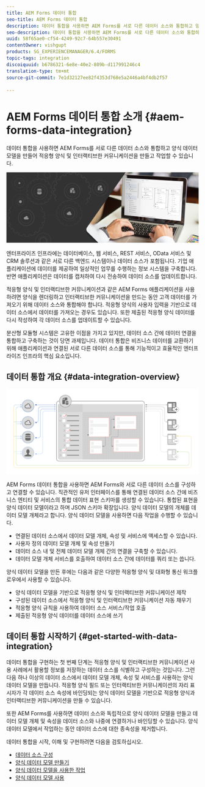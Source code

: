 ```yaml
---
title: AEM Forms 데이터 통합
seo-title: AEM Forms 데이터 통합
description: 데이터 통합을 사용하면 AEM Forms를 서로 다른 데이터 소스와 통합하고 양식 데이터 모델을 만들어 적응형 양식 및 인터랙티브한 커뮤니케이션을 만들고 작업할 수 있습니다.
seo-description: 데이터 통합을 사용하면 AEM Forms를 서로 다른 데이터 소스와 통합하고 양식 데이터 모델을 만들어 적응형 양식 및 인터랙티브한 커뮤니케이션을 만들고 작업할 수 있습니다.
uuid: 58f65ae0-cf54-4249-92c7-64b557e30491
contentOwner: vishgupt
products: SG_EXPERIENCEMANAGER/6.4/FORMS
topic-tags: integration
discoiquuid: b6786321-6e8e-40e2-809b-d117991246c4
translation-type: tm+mt
source-git-commit: 7e1d32127ee82f4353d768e5a2446a4bf4db2f57

---
```



# AEM Forms 데이터 통합 소개 {#aem-forms-data-integration}

데이터 통합을 사용하면 AEM Forms를 서로 다른 데이터 소스와 통합하고 양식 데이터 모델을 만들어 적응형 양식 및 인터랙티브한 커뮤니케이션을 만들고 작업할 수 있습니다.

![](do-not-localize/data-integeration.png)

엔터프라이즈 인프라에는 데이터베이스, 웹 서비스, REST 서비스, OData 서비스 및 CRM 솔루션과 같은 서로 다른 백엔드 시스템이나 데이터 소스가 포함됩니다. 기업 애플리케이션에 데이터를 제공하여 일상적인 업무를 수행하는 정보 시스템을 구축합니다. 반면 애플리케이션은 데이터를 캡처하여 다시 전송하여 데이터 소스를 업데이트합니다.

적응형 양식 및 인터랙티브한 커뮤니케이션과 같은 AEM Forms 애플리케이션을 사용하려면 양식을 렌더링하고 인터랙티브한 커뮤니케이션을 만드는 동안 고객 데이터를 가져오기 위해 데이터 소스와 통합해야 합니다. 적응형 양식의 사용자 입력을 기반으로 데이터 소스에서 데이터를 가져오는 경우도 있습니다. 또한 제출된 적응형 양식 데이터를 다시 작성하여 각 데이터 소스를 업데이트할 수 있습니다.

분산형 모듈형 시스템은 고유한 이점을 가지고 있지만, 데이터 소스 간에 데이터 연결을 통합하고 구축하는 것이 당면 과제입니다. 데이터 통합은 비즈니스 데이터를 교환하기 위해 애플리케이션과 연결된 서로 다른 데이터 소스를 통해 기능적이고 효율적인 엔터프라이즈 인프라의 핵심 요소입니다.

## 데이터 통합 개요 {#data-integration-overview}

![aem-forms-data-integration](assets/aem-forms-data-integeration.png)

AEM Forms 데이터 통합을 사용하면 AEM Forms와 서로 다른 데이터 소스를 구성하고 연결할 수 있습니다. 직관적인 유저 인터페이스를 통해 연결된 데이터 소스 간에 비즈니스 엔티티 및 서비스의 통합 데이터 표현 스키마를 생성할 수 있습니다. 통합된 표현을 양식 데이터 모델이라고 하며 JSON 스키마 확장입니다. 양식 데이터 모델의 개체를 데이터 모델 개체라고 합니다. 양식 데이터 모델을 사용하면 다음 작업을 수행할 수 있습니다.

* 연결된 데이터 소스에서 데이터 모델 개체, 속성 및 서비스에 액세스할 수 있습니다.
* 사용자 정의 데이터 모델 개체 및 속성 만들기
* 데이터 소스 내 및 전체 데이터 모델 개체 간의 연결을 구축할 수 있습니다.
* 데이터 모델 개체 서비스를 호출하여 데이터 소스 간에 데이터를 쿼리 또는 씁니다.

양식 데이터 모델을 만든 후에는 다음과 같은 다양한 적응형 양식 및 대화형 통신 워크플로우에서 사용할 수 있습니다.

* 양식 데이터 모델을 기반으로 적응형 양식 및 인터랙티브한 커뮤니케이션 제작
* 구성된 데이터 소스에서 적응형 양식 및 인터랙티브한 커뮤니케이션 자동 채우기
* 적응형 양식 규칙을 사용하여 데이터 소스 서비스/작업 호출
* 제출된 적응형 양식 데이터를 데이터 소스에 쓰기

## 데이터 통합 시작하기 {#get-started-with-data-integration}

데이터 통합을 구현하는 첫 번째 단계는 적응형 양식 및 인터랙티브한 커뮤니케이션 사용 사례에서 활용할 정보를 저장하는 데이터 소스를 식별하고 구성하는 것입니다. 그런 다음 하나 이상의 데이터 소스에서 데이터 모델 개체, 속성 및 서비스를 사용하는 양식 데이터 모델을 만듭니다. 적응형 양식 필드 또는 인터랙티브한 커뮤니케이션의 자리 표시자가 각 데이터 소스 속성에 바인딩되는 양식 데이터 모델을 기반으로 적응형 양식과 인터랙티브한 커뮤니케이션을 만들 수 있습니다.

또한 AEM Forms를 사용하면 데이터 소스와 독립적으로 양식 데이터 모델을 만들고 데이터 모델 개체 및 속성을 데이터 소스와 나중에 연결하거나 바인딩할 수 있습니다. 양식 데이터 모델에서 작업하는 동안 데이터 소스에 대한 종속성을 제거합니다.

데이터 통합을 시작, 이해 및 구현하려면 다음을 검토하십시오.

* [데이터 소스 구성](/help/forms/using/configure-data-sources.md)
* [양식 데이터 모델 만들기](/help/forms/using/create-form-data-models.md)
* [양식 데이터 모델을 사용한 작업](/help/forms/using/work-with-form-data-model.md)
* [양식 데이터 모델 사용](/help/forms/using/using-form-data-model.md)

